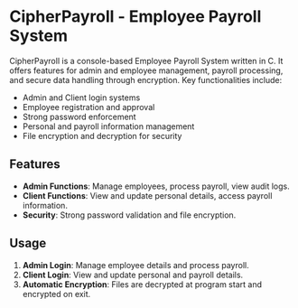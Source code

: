 # CipherPayroll - Employee Payroll System
CipherPayroll is a console-based Employee Payroll System written in C. It offers features for admin and employee management, payroll processing, and secure data handling through encryption. Key functionalities include:

- Admin and Client login systems
- Employee registration and approval
- Strong password enforcement
- Personal and payroll information management
- File encryption and decryption for security

## Features

- **Admin Functions**: Manage employees, process payroll, view audit logs.
- **Client Functions**: View and update personal details, access payroll information.
- **Security**: Strong password validation and file encryption.

## Usage

1. **Admin Login**: Manage employee details and process payroll.
2. **Client Login**: View and update personal and payroll details.
3. **Automatic Encryption**: Files are decrypted at program start and encrypted on exit.

